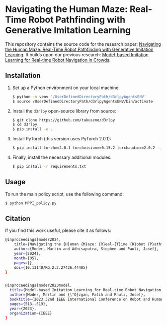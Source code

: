 # Navigating the Human Maze: Real-Time Robot Pathfinding with Generative Imitation Learning

This repository contains the source code for the research paper: [Navigating the Human Maze: Real-Time Robot Pathfinding with Generative Imitation Learning](https://human-maze-navigation.github.io). It builds upon our previous research: [Model-based Imitation Learning for Real-time Robot Navigation in Crowds](https://ieeexplore.ieee.org/document/10309382).

## Installation

1. Set up a Python environment on your local machine:

    ```bash
    $ python -m venv '/UserDefinedDirectoryPath/d3rlpyAgentsENV'
    $ source /UserDefinedDirectoryPath/d3rlpyAgentsENV/bin/activate
    ```

2. Install the `d3rlpy` open-source library from source:

    ```bash
    $ git clone https://github.com/takuseno/d3rlpy
    $ cd d3rlpy
    $ pip install -e .
    ```

3. Install PyTorch (this version uses PyTorch 2.0.1):

    ```bash
    $ pip install torch==2.0.1 torchvision==0.15.2 torchaudio==2.0.2 --index-url https://download.pytorch.org/whl/cu118
    ```

4. Finally, install the necessary additional modules:

    ```bash
    $ pip install -r requirements.txt
    ```

## Usage

To run the main policy script, use the following command:

```bash
$ python MPPI_policy.py
```
## Citation

If you find this work useful, please cite it as follows:

```bash
@inproceedings{moder2024,
    title={Navigating the {H}uman {M}aze: {R}eal-{T}ime {R}obot {P}athfinding with {G}enerative {I}mitation {L}earning},
    author={Moder, Martin and Adhisaputra, Stephen and Pauli, Josef},
    year={2024},
    month={05},
    pages={},
    doi={10.13140/RG.2.2.27426.44485}
}


@inproceedings{moder2023model,
  title={Model-based Imitation Learning for Real-time Robot Navigation in Crowds},
  author={Moder, Martin and {\"O}zgan, Fatih and Pauli, Josef},
  booktitle={2023 32nd IEEE International Conference on Robot and Human Interactive Communication (RO-MAN)},
  pages={513--519},
  year={2023},
  organization={IEEE}
}
```